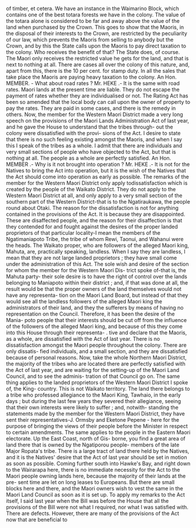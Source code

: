 of timber, et cetera. We have an instance in the Waimarino Block, which contains one of the best totara forests we have in the colony. The value of the totara alone is considered to be far and away above the value of the land when purchased by the Crown. This goes to show that the Maoris, in the disposal of their interests to the Crown, are restricted by the peculiarity of our law, which prevents the Maoris from selling to anybody but the Crown, and by this the State calls upon the Maoris to pay direct taxation to the colony. Who receives the benefit of that? The State does, of course. The Maori only receives the restricted value he gets for the land, and that is next to nothing at all. There are cases all over the colony of this nature, and, apart from this, there is the 10 per cent. for stamp duty. In all the sales that take place the Maoris are paying heavy taxation to the colony. An Hon. MEMBER. - What about road rates ? Mr. HEKE .- It is the same with road rates. Maori lands at the present time are liable. They do not escape the payment of rates whether they are individualised or not. The Rating Act has been so amended that the local body can call upon the owner of property to pay the rates. They are paid in some cases, and there is the remedy in others. Now, the member for the Western Maori District made a very long speech on the provisions of the Maori Lands Administration Act of last year, and he gave the House to understand that the tribes through- out the colony were dissatisfied with the provi- sions of the Act. I desire to state that there is no such feeling existing amongst the Maoris, and when I say this I speak of the tribes as a whole. I admit that there are individuals and very small sections of people who have objected to the Act, but that is nothing at all. The people as a whole are perfectly satisfied. An Hon. MEMBER .- Why is it not brought into operation ? Mr. HEKE .- It is not for the Natives to bring the Act into operation, but it is the wish of the Natives that the Act should come into operation as early as possible. The remarks of the member for the Western Maori District only apply todissatisfaction which is created by the people of the Waikato District. They do not apply to the Western Maori District at all, and only apply to a very small section of the southern part of the Western District-that is to the Ngatiraukawa, the people round about Otaki. The reason for the dissatisfaction is not for anything contained in the provisions of the Act. It is because they are disappointed. These are disaffected people, and the reason for their disaffection is that they contended for and fought against the desires of the proper landed proprietors of that particular locality-I mean the members of the Ngatimaniapoto Tribe, the tribe of whom Rewi, Taonui, and Wahanui were the heads. The Waikato proper, who are followers of the alleged Maori king, Mahuta, are, practically speaking, landless. When I say they are landless, I mean that they are not large landed proprietors ; they have small come under the administration of this Act. The sole wish and desire of the section for whom the member for the Western Maori Dis- trict spoke of-that is, the Mahuta party- their sole desire is to have the right of control over the lands belonging to Maniapoto within their district ; and, if that was done at all, the result would be that the proper owners of the land themselves would not have any representa- tion on the Maori Land Board, but instead of that they would see all the landless followers of the alleged Maori king the administrators of their land, and they the sufferers by means of having no representation on the Council. Therefore, it has been the desire of the Mania- poto people that their interests should be cut off from the influence of the followers of the alleged Maori king, and because of this they come into this House through their representa- . tive and declare that the Maoris, as a whole, are dissatisfied with the Act of last year. There is no dissatisfaction amongst the Maori people throughout the colony. There are only dissatis- fied individuals, and a small section, and they are dissatisfied because of personal reasons. Now, take the whole Northern Maori District, the majority of the tribes who are located there are perfectly satisfied with the Act of last year, and are waiting for the setting-up of the Maori Land Council, and to see the adminis- tration of that Council go on. The same thing applies to the landed proprietors of the Western Maori District I spoke of, the King- country. This is not Waikato territory. The land there belongs to a tribe who professed allegiance to the Maori King, Tawhaio, in the early days ; but during the last few years they severed their allegiance, seeing that their own interests were likely to suffer ; and, notwith- standing the statements made by the member for the Western Maori District, they have sent their representatives-J. Ormsby and Eketone Pepene - here for the purpose of bringing the views of their people before the Minister in respect to certain amendments. The same applies to the people in the Eastern Maori electorate. Up the East Coast, north of Gis- borne, you find a great area of land there that is owned by the Ngatiporou people- members of the late Major Ropata's tribe. There is a large tract of land there held by the Natives, and it is the Natives' desire that the Act of last year should be set in motion as soon as possible. Coming further south into Hawke's Bay, and right down to the Wairarapa here, there is no immediate necessity for the Act to the Maori people owning lands here, because the majority of their lands at the pre- sent time are let on long leases to Europeans. But there are small blocks here and there, and the Maori owners wish to vest the same in the Maori Land Council as soon as it is set up. To apply my remarks to the Act itself, I said last year when the Bill was before the House that all the provisions of the Bill were not what I required, nor what I was satisfied with. There are defects. However, there are many of the provisions of the Act now that are beneficial to 